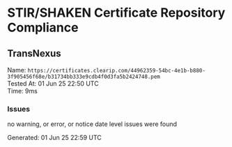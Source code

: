 # STIR/SHAKEN Certificate Repository Compliance

## TransNexus

Name: `https://certificates.clearip.com/44962359-54bc-4e1b-b880-3f905456f68e/b31734bb333e9cdb4f0d3fa5b2424748.pem`\
Tested At: 01 Jun 25 22:50 UTC\
Time: 9ms

### Issues

no warning, or error, or notice date level issues were found

Generated: 01 Jun 25 22:59 UTC
